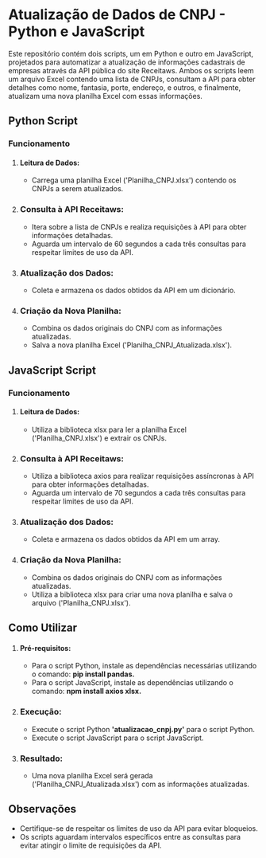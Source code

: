 # Atualização de Dados de CNPJ - Python e JavaScript

Este repositório contém dois scripts, um em Python e outro em JavaScript, projetados para automatizar a atualização de informações cadastrais de empresas através da API pública do site Receitaws. Ambos os scripts leem um arquivo Excel contendo uma lista de CNPJs, consultam a API para obter detalhes como nome, fantasia, porte, endereço, e outros, e finalmente, atualizam uma nova planilha Excel com essas informações.

## Python Script
### Funcionamento
1. #### Leitura de Dados:
     - Carrega uma planilha Excel ('Planilha_CNPJ.xlsx') contendo os CNPJs a serem atualizados.
2. ### Consulta à API Receitaws:
      - Itera sobre a lista de CNPJs e realiza requisições à API para obter informações detalhadas.
      - Aguarda um intervalo de 60 segundos a cada três consultas para respeitar limites de uso da API.
3.  ### Atualização dos Dados:
     - Coleta e armazena os dados obtidos da API em um dicionário.
5. ### Criação da Nova Planilha:
      - Combina os dados originais do CNPJ com as informações atualizadas.
      - Salva a nova planilha Excel ('Planilha_CNPJ_Atualizada.xlsx').
  
## JavaScript Script
### Funcionamento
1. #### Leitura de Dados:
     - Utiliza a biblioteca xlsx para ler a planilha Excel ('Planilha_CNPJ.xlsx') e extrair os CNPJs.
2. ### Consulta à API Receitaws:
      - Utiliza a biblioteca axios para realizar requisições assíncronas à API para obter informações detalhadas.
      - Aguarda um intervalo de 70 segundos a cada três consultas para respeitar limites de uso da API.
3.  ### Atualização dos Dados:
     - Coleta e armazena os dados obtidos da API em um array.
5. ### Criação da Nova Planilha:
      - Combina os dados originais do CNPJ com as informações atualizadas.
      - Utiliza a biblioteca xlsx para criar uma nova planilha e salva o arquivo ('Planilha_CNPJ.xlsx').

## Como Utilizar
1. #### Pré-requisitos:
     - Para o script Python, instale as dependências necessárias utilizando o comando: **pip install pandas.**
     - Para o script JavaScript, instale as dependências utilizando o comando: **npm install axios xlsx.**
2. ### Execução:
      - Execute o script Python **'atualizacao_cnpj.py'** para o script Python.
      - Execute o script JavaScript para o script JavaScript.
3.  ### Resultado:
     - Uma nova planilha Excel será gerada ('Planilha_CNPJ_Atualizada.xlsx') com as informações atualizadas.

## Observações
- Certifique-se de respeitar os limites de uso da API para evitar bloqueios.
- Os scripts aguardam intervalos específicos entre as consultas para evitar atingir o limite de requisições da API.
